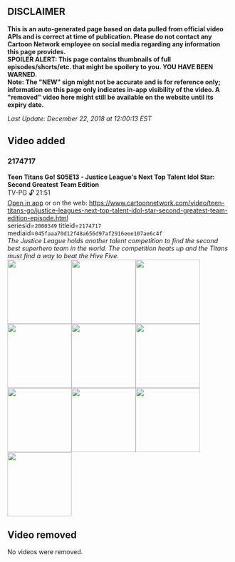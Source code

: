 ## DISCLAIMER
**This is an auto-generated page based on data pulled from official video APIs and is correct at time of publication. Please do not contact any Cartoon Network employee on social media regarding any information this page provides.**  
**SPOILER ALERT: This page contains thumbnails of full episodes/shorts/etc. that might be spoilery to you. YOU HAVE BEEN WARNED.**  
**Note: The "NEW" sign might not be accurate and is for reference only; information on this page only indicates in-app visibility of the video. A "removed" video here might still be available on the website until its expiry date.**  

_Last Update: December 22, 2018 at 12:00:13 EST_
## Video added
### 2174717
**Teen Titans Go! S05E13 - Justice League's Next Top Talent Idol Star: Second Greatest Team Edition**  
TV-PG 🔓 21:51  
[Open in app](https://tinyurl.com/ycdbuaon) or on the web: https://www.cartoonnetwork.com/video/teen-titans-go/justice-leagues-next-top-talent-idol-star-second-greatest-team-edition-episode.html  
seriesid=`2000349` titleid=`2174717` mediaid=`045faaa70d12f48a656d97af2916eee107ae6c4f`  
_The Justice League holds another talent competition to find the second best superhero team in the world. The competition heats up and the Titans must find a way to beat the Hive Five._  
<a href="https://s3.amazonaws.com/cn-orchestrator/2174717_001_1280x720.jpg"><img src="https://s3.amazonaws.com/cn-orchestrator/2174717_001_640x360.jpg" height="144px" /></a><a href="https://s3.amazonaws.com/cn-orchestrator/2174717_002_1280x720.jpg"><img src="https://s3.amazonaws.com/cn-orchestrator/2174717_002_640x360.jpg" height="144px" /></a><a href="https://s3.amazonaws.com/cn-orchestrator/2174717_003_1280x720.jpg"><img src="https://s3.amazonaws.com/cn-orchestrator/2174717_003_640x360.jpg" height="144px" /></a><a href="https://s3.amazonaws.com/cn-orchestrator/2174717_004_1280x720.jpg"><img src="https://s3.amazonaws.com/cn-orchestrator/2174717_004_640x360.jpg" height="144px" /></a><a href="https://s3.amazonaws.com/cn-orchestrator/2174717_005_1280x720.jpg"><img src="https://s3.amazonaws.com/cn-orchestrator/2174717_005_640x360.jpg" height="144px" /></a><a href="https://s3.amazonaws.com/cn-orchestrator/2174717_006_1280x720.jpg"><img src="https://s3.amazonaws.com/cn-orchestrator/2174717_006_640x360.jpg" height="144px" /></a><a href="https://s3.amazonaws.com/cn-orchestrator/2174717_007_1280x720.jpg"><img src="https://s3.amazonaws.com/cn-orchestrator/2174717_007_640x360.jpg" height="144px" /></a><a href="https://s3.amazonaws.com/cn-orchestrator/2174717_008_1280x720.jpg"><img src="https://s3.amazonaws.com/cn-orchestrator/2174717_008_640x360.jpg" height="144px" /></a><a href="https://s3.amazonaws.com/cn-orchestrator/2174717_009_1280x720.jpg"><img src="https://s3.amazonaws.com/cn-orchestrator/2174717_009_640x360.jpg" height="144px" /></a><a href="https://s3.amazonaws.com/cn-orchestrator/2174717_010_1280x720.jpg"><img src="https://s3.amazonaws.com/cn-orchestrator/2174717_010_640x360.jpg" height="144px" /></a>
## Video removed
No videos were removed.
